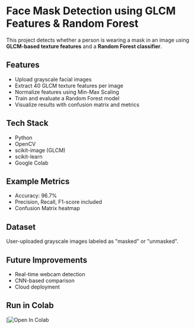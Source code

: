 #  Face Mask Detection using GLCM Features & Random Forest

This project detects whether a person is wearing a mask in an image using **GLCM-based texture features** and a **Random Forest classifier**.

##  Features
- Upload grayscale facial images
- Extract 40 GLCM texture features per image
- Normalize features using Min-Max Scaling
- Train and evaluate a Random Forest model
- Visualize results with confusion matrix and metrics

##  Tech Stack
- Python
- OpenCV
- scikit-image (GLCM)
- scikit-learn
- Google Colab

##  Example Metrics
- Accuracy: 96.7%
- Precision, Recall, F1-score included
- Confusion Matrix heatmap

## Dataset
User-uploaded grayscale images labeled as "masked" or "unmasked".

##  Future Improvements
- Real-time webcam detection
- CNN-based comparison
- Cloud deployment

##  Run in Colab
[![Open In Colab](https://colab.research.google.com/drive/1rq3gBfNXTeP1Syh281QIr3YFNdwUdUZ_)

